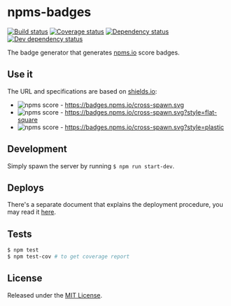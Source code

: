 # npms-badges

[![Build status][travis-image]][travis-url] [![Coverage status][coveralls-image]][coveralls-url] [![Dependency status][david-dm-image]][david-dm-url] [![Dev dependency status][david-dm-dev-image]][david-dm-dev-url]

The badge generator that generates [npms.io](https://npms.io) score badges.


## Use it

The URL and specifications are based on [shields.io](https://shields.io):

- ![npms score](https://badges.npms.io/cross-spawn.svg) - https://badges.npms.io/cross-spawn.svg
- ![npms score](https://badges.npms.io/cross-spawn.svg?style=flat-square) - https://badges.npms.io/cross-spawn.svg?style=flat-square
- ![npms score](https://badges.npms.io/cross-spawn.svg?style=plastic) - https://badges.npms.io/cross-spawn.svg?style=plastic


## Development

Simply spawn the server by running `$ npm run start-dev`.


## Deploys

There's a separate document that explains the deployment procedure, you may read it [here](./docs/deploys.md).


## Tests

```bash
$ npm test
$ npm test-cov # to get coverage report
```


## License

Released under the [MIT License](http://www.opensource.org/licenses/mit-license.php).


[coveralls-image]: https://img.shields.io/coveralls/npms-io/npms-badges.svg
[coveralls-url]: https://coveralls.io/r/npms-io/npms-badges
[david-dm-dev-image]: https://img.shields.io/david/dev/npms-io/npms-badges.svg
[david-dm-dev-url]: https://david-dm.org/npms-io/npms-badges#info=devDependencies
[david-dm-image]: https://img.shields.io/david/npms-io/npms-badges.svg
[david-dm-url]: https://david-dm.org/npms-io/npms-badges
[travis-image]: http://img.shields.io/travis/npms-io/npms-badges.svg
[travis-url]: https://travis-ci.org/npms-io/npms-badges

